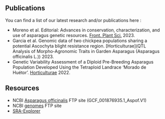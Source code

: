 

## Publications
You can find a list of our latest research and/or publications here : 

  * Moreno et al. Editorial: Advances in conservation, characterization, and use of asparagus genetic resources. [Front. Plant Sci.](https://www.frontiersin.org/articles/10.3389/fpls.2023.1332117/full) 2023.  
  * Garcia et al. Genomic data of two chickpea populations sharing a potential Ascochyta blight resistance region. [Horticulturae](QTL Analysis of Morpho-Agronomic Traits in Garden Asparagus (Asparagus officinalis L.)) 2023.
  * Genetic Variability Assessment of a Diploid Pre-Breeding Asparagus Population Developed Using the Tetraploid Landrace ‘Morado de Huétor’. [Horticulturae](https://www.mdpi.com/2311-7524/8/10/859) 2022.
    
    
## Resources

 * NCBI [Asparagus officinalis](https://ftp.ncbi.nlm.nih.gov/genomes/refseq/plant/Asparagus_officinalis/all_assembly_versions/GCF_001876935.1_Aspof.V1/) FTP site (GCF_001876935.1_Aspof.V1)    
 * NCBI [genomes](https://ftp.ncbi.nlm.nih.gov/genomes/all/) FTP site
 * [SRA-Explorer](https://sra-explorer.info/)
